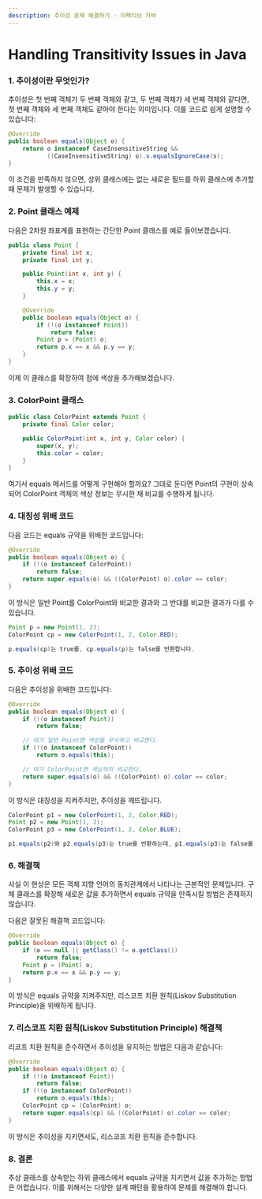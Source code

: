 ```yaml
---
description: 추이성 문제 해결하기 - 이펙티브 자바
---
```


# Handling Transitivity Issues in Java

### 1. 추이성이란 무엇인가?

추이성은 첫 번째 객체가 두 번째 객체와 같고, 두 번째 객체가 세 번째 객체와 같다면, 첫 번째 객체와 세 번째 객체도 같아야 한다는 의미입니다. 이를 코드로 쉽게 설명할 수 있습니다:

```java
@Override
public boolean equals(Object o) {
    return o instanceof CaseInsensitiveString &&
           ((CaseInsensitiveString) o).s.equalsIgnoreCase(s);
}
```

이 조건을 만족하지 않으면, 상위 클래스에는 없는 새로운 필드를 하위 클래스에 추가할 때 문제가 발생할 수 있습니다.

### 2. Point 클래스 예제

다음은 2차원 좌표계를 표현하는 간단한 Point 클래스를 예로 들어보겠습니다.

```java
public class Point {
    private final int x;
    private final int y;

    public Point(int x, int y) {
        this.x = x;
        this.y = y;
    }

    @Override
    public boolean equals(Object o) {
        if (!(o instanceof Point))
            return false;
        Point p = (Point) o;
        return p.x == x && p.y == y;
    }
}
```

이제 이 클래스를 확장하여 점에 색상을 추가해보겠습니다.

### 3. ColorPoint 클래스

```java
public class ColorPoint extends Point {
    private final Color color;

    public ColorPoint(int x, int y, Color color) {
        super(x, y);
        this.color = color;
    }
}
```

여기서 equals 메서드를 어떻게 구현해야 할까요? 그대로 둔다면 Point의 구현이 상속되어 ColorPoint 객체의 색상 정보는 무시한 채 비교를 수행하게 됩니다.

### 4. 대칭성 위배 코드

다음 코드는 equals 규약을 위배한 코드입니다:

```java
@Override
public boolean equals(Object o) {
    if (!(o instanceof ColorPoint))
        return false;
    return super.equals(o) && ((ColorPoint) o).color == color;
}
```

이 방식은 일반 Point를 ColorPoint와 비교한 결과와 그 반대를 비교한 결과가 다를 수 있습니다.

```java
Point p = new Point(1, 2);
ColorPoint cp = new ColorPoint(1, 2, Color.RED);

p.equals(cp)는 true를, cp.equals(p)는 false를 반환합니다.
```

### 5. 추이성 위배 코드

다음은 추이성을 위배한 코드입니다:

```java
@Override
public boolean equals(Object o) {
    if (!(o instanceof Point))
        return false;

    // 여기 일반 Point면 색상을 무시하고 비교한다.
    if (!(o instanceof ColorPoint))
        return o.equals(this);

    // 여기 ColorPoint면 색상까지 비교한다.
    return super.equals(o) && ((ColorPoint) o).color == color;
}
```

이 방식은 대칭성을 지켜주지만, 추이성을 깨뜨립니다.

```java
ColorPoint p1 = new ColorPoint(1, 2, Color.RED);
Point p2 = new Point(1, 2);
ColorPoint p3 = new ColorPoint(1, 2, Color.BLUE);

p1.equals(p2)와 p2.equals(p3)는 true를 반환하는데, p1.equals(p3)는 false를 반환합니다.
```

### 6. 해결책

사실 이 현상은 모든 객체 지향 언어의 동치관계에서 나타나는 근본적인 문제입니다. 구체 클래스를 확장해 새로운 값을 추가하면서 equals 규약을 만족시킬 방법은 존재하지 않습니다.

다음은 잘못된 해결책 코드입니다:

```java
@Override
public boolean equals(Object o) {
    if (o == null || getClass() != o.getClass())
        return false;
    Point p = (Point) o;
    return p.x == x && p.y == y;
}
```

이 방식은 equals 규약을 지켜주지만, 리스코프 치환 원칙(Liskov Substitution Principle)을 위배하게 됩니다.

### 7. 리스코프 치환 원칙(Liskov Substitution Principle) 해결책

리코프 치환 원칙을 준수하면서 추이성을 유지하는 방법은 다음과 같습니다:

```java
@Override
public boolean equals(Object o) {
    if (!(o instanceof Point))
        return false;
    if (!(o instanceof ColorPoint))
        return o.equals(this);
    ColorPoint cp = (ColorPoint) o;
    return super.equals(cp) && ((ColorPoint) o).color == color;
}
```

이 방식은 추이성을 지키면서도, 리스코프 치환 원칙을 준수합니다.

### 8. 결론

추상 클래스를 상속받는 하위 클래스에서 equals 규약을 지키면서 값을 추가하는 방법은 어렵습니다. 이를 위해서는 다양한 설계 패턴을 활용하여 문제를 해결해야 합니다.
